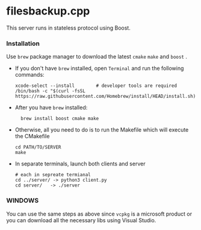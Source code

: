 # filesbackup.cpp

This server runs in stateless protocol using Boost.

### Installation

Use `brew` package manager to download the latest `cmake` `make` and `boost` .

- If you don't have `brew` installed, open `Terminal` and run the following commands:

      xcode-select --install        # developer tools are required
      /bin/bash -c "$(curl -fsSL https://raw.githubusercontent.com/Homebrew/install/HEAD/install.sh)"

* After you have `brew` installed:

        brew install boost cmake make 


* Otherwise, all you need to do is to run the Makefile which will execute the CMakefile

      cd PATH/TO/SERVER
      make

* In separate terminals, launch both clients and server

      # each in sepreate termianal
      cd ../server/ -> python3 client.py
      cd server/   -> ./server

### WINDOWS

You can use the same steps as above since `vcpkg` is a microsoft product or you can download all the necessary libs using Visual Studio.
